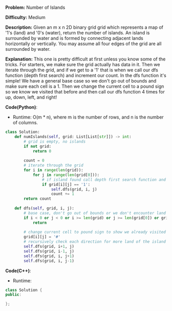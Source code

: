 **Problem:** Number of Islands

**Difficulty:** Medium

**Description:** Given an m x n 2D binary grid grid which represents a map of '1's (land) and '0's (water), return the number of islands. An island is surrounded by water and is formed by connecting adjacent lands horizontally or vertically. You may assume all four edges of the grid are all surrounded by water.

**Explanation:**
This one is pretty difficult at first unless you know some of the tricks. For starters, we make sure the grid actually has data in it. Then we iterate through the grid, and if we get to a '1' that is when we call our dfs function (depth first search) and increment our count. In the dfs function it's simple! We have a general base case so we don't go out of bounds and make sure each cell is a 1. Then we change the current cell to a pound sign so we know we visited that before and then call our dfs function 4 times for up, down, left, and right!


**Code(Python)**:

* Runtime: O(m * n), where m is the number of rows, and n is the number of columns.
```Python
class Solution:
    def numIslands(self, grid: List[List[str]]) -> int:
        # grid is empty, no islands
        if not grid:
            return 0
        
        count = 0
        # iterate through the grid
        for i in range(len(grid)):
            for j in range(len(grid[0])):
                # if island found call depth first search function and increase our count
                if grid[i][j] == '1':
                    self.dfs(grid, i, j)
                    count += 1
        return count
    
    def dfs(self, grid, i, j):
        # base case, don't go out of bounds or we don't encounter land
        if i < 0 or j < 0 or i >= len(grid) or j >= len(grid[0]) or grid[i][j] != '1':
            return
        
        # change current cell to pound sign to show we already visited it
        grid[i][j] = '#'
        # recursively check each direction for more land of the island
        self.dfs(grid, i+1, j)
        self.dfs(grid, i-1, j)
        self.dfs(grid, i, j+1)
        self.dfs(grid, i, j-1)
```

**Code(C++)**:
* Runtime: 
```C++
class Solution {
public:

};
```
